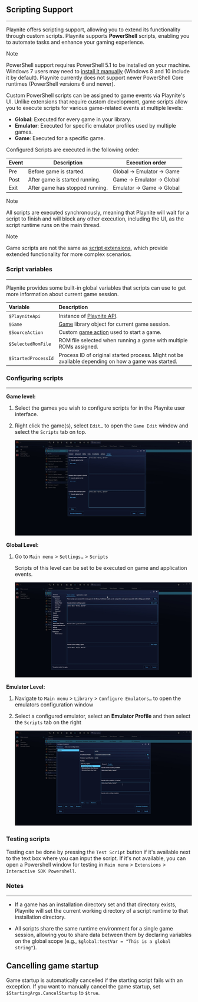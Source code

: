 ## Scripting Support

---------------------

Playnite offers scripting support, allowing you to extend its functionality through custom scripts. Playnite supports **PowerShell** scripts, enabling you to automate tasks and enhance your gaming experience. 

> [!NOTE]
> PowerShell support requires PowerShell 5.1 to be installed on your machine. Windows 7 users may need to [install it manually](https://www.microsoft.com/en-us/download/details.aspx?id=54616) (Windows 8 and 10 include it by default). Playnite currently does not support newer PowerShell Core runtimes (PowerShell versions 6 and newer).

Custom PowerShell scripts can be assigned to game events via Playnite's UI. Unlike extensions that require custom development, game scripts allow you to execute scripts for various game-related events at multiple levels:

- **Global**: Executed for every game in your library.
- **Emulator**: Executed for specific emulator profiles used by multiple games.
- **Game**: Executed for a specific game.

Configured Scripts are executed in the following order:

| Event | Description                     | Execution order            |
| ----- | ------------------------------- | -------------------------- |
| Pre   | Before game is started.         | Global -> Emulator -> Game |
| Post  | After game is started running.  | Game -> Emulator -> Global |
| Exit  | After game has stopped running. | Emulator -> Game -> Global |

> [!NOTE]
> All scripts are executed synchronously, meaning that Playnite will wait for a script to finish and will block any other execution, including the UI, as the script runtime runs on the main thread.

> [!NOTE]
> Game scripts are not the same as [script extensions](../../../tutorials/extensions/intro.md), which provide extended functionality for more complex scenarios.

### Script variables
---------------------

Playnite provides some built-in global variables that scripts can use to get more information about current game session.

| Variable          | Description                                                                                         |
|:----------------- |:--------------------------------------------------------------------------------------------------- |
| `$PlayniteApi`      | Instance of [Playnite API](xref:Playnite.SDK.IPlayniteAPI).                                         |
| `$Game`             | [Game](xref:Playnite.SDK.Models.Game) library object for current game session.                      |
| `$SourceAction`     | Custom [game action](xref:Playnite.SDK.Models.GameAction) used to start a game.                     |
| `$SelectedRomFile`  | ROM file selected when running a game with multiple ROMs assigned.                                  |
| `$StartedProcessId` | Process ID of original started process. Might not be available depending on how a game was started. |

### Configuring scripts
---------------------

**Game level:**

1. Select the games you wish to configure scripts for in the Playnite user interface.

2. Right click the game(s), select `Edit…` to open the `Game Edit` window and select the `Scripts` tab on top.

   ![GameScripts](images/scriptingSupport_ScriptsGame.jpg)

**Global Level:**

1. Go to `Main menu` > `Settings…` > `Scripts`

   Scripts of this level can be set to be executed on game and application events.

   ![ScriptsGlobal](images/scriptingSupport_ScriptsGlobal.jpg)

**Emulator Level:**

1. Navigate to `Main menu` > `Library` > `Configure Emulators…` to open the emulators configuration window
2. Select a configured emulator, select an **Emulator Profile** and then select the `Scripts` tab on the right

   ![ScriptsEmulator](images/scriptingSupport_ScriptsEmulator.jpg)

### Testing scripts

Testing can be done by pressing the `Test Script` button if it's available next to the text box where you can input the script. If it's not available, you can open a Powershell window for testing in `Main menu` > `Extensions` > `Interactive SDK Powershell`.

### Notes

---------------------

- If a game has an installation directory set and that directory exists, Playnite will set the current working directory of a script runtime to that installation directory.

- All scripts share the same runtime environment for a single game session, allowing you to share data between them by declaring variables on the global scope (e.g., `$global:testVar = "This is a global string"`).

Cancelling game startup
---------------------

Game startup is automatically cancelled if the starting script fails with an exception. If you want to manually cancel the game startup, set `$StartingArgs.CancelStartup` to `$true`.